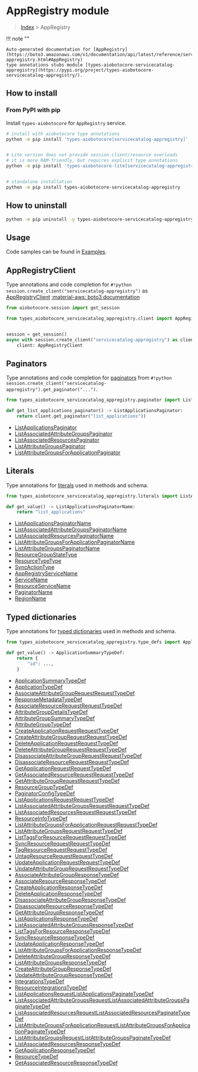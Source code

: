 # AppRegistry module

> [Index](../README.md) > AppRegistry


!!! note ""

    Auto-generated documentation for [AppRegistry](https://boto3.amazonaws.com/v1/documentation/api/latest/reference/services/servicecatalog-appregistry.html#AppRegistry)
    type annotations stubs module [types-aiobotocore-servicecatalog-appregistry](https://pypi.org/project/types-aiobotocore-servicecatalog-appregistry/).

## How to install



### From PyPI with pip

Install `types-aiobotocore` for `AppRegistry` service.

```bash
# install with aiobotocore type annotations
python -m pip install 'types-aiobotocore[servicecatalog-appregistry]'


# Lite version does not provide session.client/resource overloads
# it is more RAM-friendly, but requires explicit type annotations
python -m pip install 'types-aiobotocore-lite[servicecatalog-appregistry]'


# standalone installation
python -m pip install types-aiobotocore-servicecatalog-appregistry
```



## How to uninstall

```bash
python -m pip uninstall -y types-aiobotocore-servicecatalog-appregistry
```

## Usage

Code samples can be found in [Examples](./usage.md).

## AppRegistryClient

Type annotations and code completion for  `#!python session.create_client("servicecatalog-appregistry")` as [AppRegistryClient](./client.md)
[:material-aws: boto3 documentation](https://boto3.amazonaws.com/v1/documentation/api/latest/reference/services/servicecatalog-appregistry.html#AppRegistry.Client)

```python title="Usage example"
from aiobotocore.session import get_session

from types_aiobotocore_servicecatalog_appregistry.client import AppRegistryClient


session = get_session()
async with session.create_client("servicecatalog-appregistry") as client:
    client: AppRegistryClient
```


## Paginators

Type annotations and code completion for
[paginators](./paginators.md)
from `#!python session.create_client("servicecatalog-appregistry").get_paginator("...")`.

```python title="Usage example"
from types_aiobotocore_servicecatalog_appregistry.paginator import ListApplicationsPaginator

def get_list_applications_paginator() -> ListApplicationsPaginator:
    return client.get_paginator("list_applications"))
```

- [ListApplicationsPaginator](./paginators.md#listapplicationspaginator)
- [ListAssociatedAttributeGroupsPaginator](./paginators.md#listassociatedattributegroupspaginator)
- [ListAssociatedResourcesPaginator](./paginators.md#listassociatedresourcespaginator)
- [ListAttributeGroupsPaginator](./paginators.md#listattributegroupspaginator)
- [ListAttributeGroupsForApplicationPaginator](./paginators.md#listattributegroupsforapplicationpaginator)








## Literals

Type annotations for [literals](./literals.md) used in methods and schema.

```python title="Usage example"
from types_aiobotocore_servicecatalog_appregistry.literals import ListApplicationsPaginatorName

def get_value() -> ListApplicationsPaginatorName:
    return "list_applications"
```

- [ListApplicationsPaginatorName](./literals.md#listapplicationspaginatorname)
- [ListAssociatedAttributeGroupsPaginatorName](./literals.md#listassociatedattributegroupspaginatorname)
- [ListAssociatedResourcesPaginatorName](./literals.md#listassociatedresourcespaginatorname)
- [ListAttributeGroupsForApplicationPaginatorName](./literals.md#listattributegroupsforapplicationpaginatorname)
- [ListAttributeGroupsPaginatorName](./literals.md#listattributegroupspaginatorname)
- [ResourceGroupStateType](./literals.md#resourcegroupstatetype)
- [ResourceTypeType](./literals.md#resourcetypetype)
- [SyncActionType](./literals.md#syncactiontype)
- [AppRegistryServiceName](./literals.md#appregistryservicename)
- [ServiceName](./literals.md#servicename)
- [ResourceServiceName](./literals.md#resourceservicename)
- [PaginatorName](./literals.md#paginatorname)
- [RegionName](./literals.md#regionname)




## Typed dictionaries

Type annotations for [typed dictionaries](./type_defs.md) used in methods and schema.

```python title="Usage example"
from types_aiobotocore_servicecatalog_appregistry.type_defs import ApplicationSummaryTypeDef

def get_value() -> ApplicationSummaryTypeDef:
    return {
        "id": ...,
    }
```

- [ApplicationSummaryTypeDef](./type_defs.md#applicationsummarytypedef)
- [ApplicationTypeDef](./type_defs.md#applicationtypedef)
- [AssociateAttributeGroupRequestRequestTypeDef](./type_defs.md#associateattributegrouprequestrequesttypedef)
- [ResponseMetadataTypeDef](./type_defs.md#responsemetadatatypedef)
- [AssociateResourceRequestRequestTypeDef](./type_defs.md#associateresourcerequestrequesttypedef)
- [AttributeGroupDetailsTypeDef](./type_defs.md#attributegroupdetailstypedef)
- [AttributeGroupSummaryTypeDef](./type_defs.md#attributegroupsummarytypedef)
- [AttributeGroupTypeDef](./type_defs.md#attributegrouptypedef)
- [CreateApplicationRequestRequestTypeDef](./type_defs.md#createapplicationrequestrequesttypedef)
- [CreateAttributeGroupRequestRequestTypeDef](./type_defs.md#createattributegrouprequestrequesttypedef)
- [DeleteApplicationRequestRequestTypeDef](./type_defs.md#deleteapplicationrequestrequesttypedef)
- [DeleteAttributeGroupRequestRequestTypeDef](./type_defs.md#deleteattributegrouprequestrequesttypedef)
- [DisassociateAttributeGroupRequestRequestTypeDef](./type_defs.md#disassociateattributegrouprequestrequesttypedef)
- [DisassociateResourceRequestRequestTypeDef](./type_defs.md#disassociateresourcerequestrequesttypedef)
- [GetApplicationRequestRequestTypeDef](./type_defs.md#getapplicationrequestrequesttypedef)
- [GetAssociatedResourceRequestRequestTypeDef](./type_defs.md#getassociatedresourcerequestrequesttypedef)
- [GetAttributeGroupRequestRequestTypeDef](./type_defs.md#getattributegrouprequestrequesttypedef)
- [ResourceGroupTypeDef](./type_defs.md#resourcegrouptypedef)
- [PaginatorConfigTypeDef](./type_defs.md#paginatorconfigtypedef)
- [ListApplicationsRequestRequestTypeDef](./type_defs.md#listapplicationsrequestrequesttypedef)
- [ListAssociatedAttributeGroupsRequestRequestTypeDef](./type_defs.md#listassociatedattributegroupsrequestrequesttypedef)
- [ListAssociatedResourcesRequestRequestTypeDef](./type_defs.md#listassociatedresourcesrequestrequesttypedef)
- [ResourceInfoTypeDef](./type_defs.md#resourceinfotypedef)
- [ListAttributeGroupsForApplicationRequestRequestTypeDef](./type_defs.md#listattributegroupsforapplicationrequestrequesttypedef)
- [ListAttributeGroupsRequestRequestTypeDef](./type_defs.md#listattributegroupsrequestrequesttypedef)
- [ListTagsForResourceRequestRequestTypeDef](./type_defs.md#listtagsforresourcerequestrequesttypedef)
- [SyncResourceRequestRequestTypeDef](./type_defs.md#syncresourcerequestrequesttypedef)
- [TagResourceRequestRequestTypeDef](./type_defs.md#tagresourcerequestrequesttypedef)
- [UntagResourceRequestRequestTypeDef](./type_defs.md#untagresourcerequestrequesttypedef)
- [UpdateApplicationRequestRequestTypeDef](./type_defs.md#updateapplicationrequestrequesttypedef)
- [UpdateAttributeGroupRequestRequestTypeDef](./type_defs.md#updateattributegrouprequestrequesttypedef)
- [AssociateAttributeGroupResponseTypeDef](./type_defs.md#associateattributegroupresponsetypedef)
- [AssociateResourceResponseTypeDef](./type_defs.md#associateresourceresponsetypedef)
- [CreateApplicationResponseTypeDef](./type_defs.md#createapplicationresponsetypedef)
- [DeleteApplicationResponseTypeDef](./type_defs.md#deleteapplicationresponsetypedef)
- [DisassociateAttributeGroupResponseTypeDef](./type_defs.md#disassociateattributegroupresponsetypedef)
- [DisassociateResourceResponseTypeDef](./type_defs.md#disassociateresourceresponsetypedef)
- [GetAttributeGroupResponseTypeDef](./type_defs.md#getattributegroupresponsetypedef)
- [ListApplicationsResponseTypeDef](./type_defs.md#listapplicationsresponsetypedef)
- [ListAssociatedAttributeGroupsResponseTypeDef](./type_defs.md#listassociatedattributegroupsresponsetypedef)
- [ListTagsForResourceResponseTypeDef](./type_defs.md#listtagsforresourceresponsetypedef)
- [SyncResourceResponseTypeDef](./type_defs.md#syncresourceresponsetypedef)
- [UpdateApplicationResponseTypeDef](./type_defs.md#updateapplicationresponsetypedef)
- [ListAttributeGroupsForApplicationResponseTypeDef](./type_defs.md#listattributegroupsforapplicationresponsetypedef)
- [DeleteAttributeGroupResponseTypeDef](./type_defs.md#deleteattributegroupresponsetypedef)
- [ListAttributeGroupsResponseTypeDef](./type_defs.md#listattributegroupsresponsetypedef)
- [CreateAttributeGroupResponseTypeDef](./type_defs.md#createattributegroupresponsetypedef)
- [UpdateAttributeGroupResponseTypeDef](./type_defs.md#updateattributegroupresponsetypedef)
- [IntegrationsTypeDef](./type_defs.md#integrationstypedef)
- [ResourceIntegrationsTypeDef](./type_defs.md#resourceintegrationstypedef)
- [ListApplicationsRequestListApplicationsPaginateTypeDef](./type_defs.md#listapplicationsrequestlistapplicationspaginatetypedef)
- [ListAssociatedAttributeGroupsRequestListAssociatedAttributeGroupsPaginateTypeDef](./type_defs.md#listassociatedattributegroupsrequestlistassociatedattributegroupspaginatetypedef)
- [ListAssociatedResourcesRequestListAssociatedResourcesPaginateTypeDef](./type_defs.md#listassociatedresourcesrequestlistassociatedresourcespaginatetypedef)
- [ListAttributeGroupsForApplicationRequestListAttributeGroupsForApplicationPaginateTypeDef](./type_defs.md#listattributegroupsforapplicationrequestlistattributegroupsforapplicationpaginatetypedef)
- [ListAttributeGroupsRequestListAttributeGroupsPaginateTypeDef](./type_defs.md#listattributegroupsrequestlistattributegroupspaginatetypedef)
- [ListAssociatedResourcesResponseTypeDef](./type_defs.md#listassociatedresourcesresponsetypedef)
- [GetApplicationResponseTypeDef](./type_defs.md#getapplicationresponsetypedef)
- [ResourceTypeDef](./type_defs.md#resourcetypedef)
- [GetAssociatedResourceResponseTypeDef](./type_defs.md#getassociatedresourceresponsetypedef)

